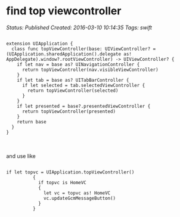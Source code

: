# find top viewcontroller

_Status: Published_
_Created: 2016-03-10 10:14:35_
_Tags: swift_

<code>
extension UIApplication {
  class func topViewController(base: UIViewController? = (UIApplication.sharedApplication().delegate as! AppDelegate).window?.rootViewController) -> UIViewController? {
    if let nav = base as? UINavigationController {
      return topViewController(nav.visibleViewController)
    }
    if let tab = base as? UITabBarController {
      if let selected = tab.selectedViewController {
        return topViewController(selected)
      }
    }
    if let presented = base?.presentedViewController {
      return topViewController(presented)
    }
    return base
  }
}
</code>
<br />
<br />
<p>
and use like
</p>
<code>
if let topvc = UIApplication.topViewController()
          {
            if topvc is HomeVC
            {
              let vc = topvc as! HomeVC
              vc.updateGcmMessageButton()
            }
          }
</code>
